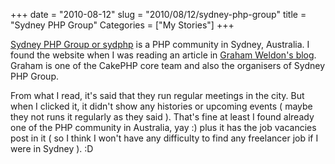 +++
date = "2010-08-12"
slug = "2010/08/12/sydney-php-group"
title = "Sydney PHP Group"
Categories = ["My Stories"]
+++

[Sydney PHP Group or sydphp](http://sydphp.org) is a PHP community in Sydney, Australia. I found the website when I was reading an article in [Graham Weldon's blog](http://www.grahamweldon.com). Graham is one of the CakePHP core team and also the organisers of Sydney PHP Group. 

From what I read, it's said that they run regular meetings in the city. But when I clicked it, it didn't show any histories or upcoming events ( maybe they not runs it regularly as they said ). That's fine at least I found already one of the PHP community in Australia, yay :) plus it has the job vacancies post in it ( so I think I won't have any difficulty to find any freelancer job if I were in Sydney ). :D
